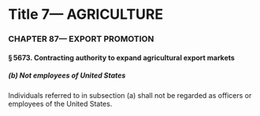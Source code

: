 
# Title 7— AGRICULTURE
### CHAPTER 87— EXPORT PROMOTION
#### § 5673. Contracting authority to expand agricultural export markets
##### (b) Not employees of United States

Individuals referred to in subsection (a) shall not be regarded as officers or employees of the United States.
